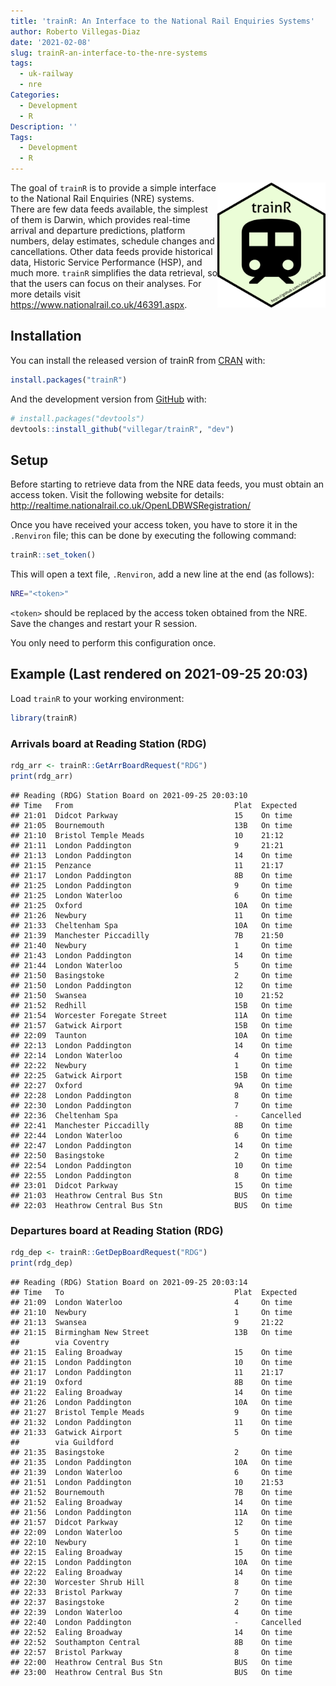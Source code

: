 ```yaml
---
title: 'trainR: An Interface to the National Rail Enquiries Systems'
author: Roberto Villegas-Diaz
date: '2021-02-08'
slug: trainR-an-interface-to-the-nre-systems
tags:
  - uk-railway
  - nre
Categories:
  - Development
  - R
Description: ''
Tags:
  - Development
  - R
---
```


<img src="https://raw.githubusercontent.com/villegar/trainR/main/inst/images/logo.png" alt="logo" align="right" height=200px/>

The goal of `trainR` is to provide a simple interface to the 
National Rail Enquiries (NRE) systems. There are few data feeds 
available, the simplest of them is Darwin, which provides real-time 
arrival and departure predictions, platform numbers, delay estimates, 
schedule changes and cancellations. Other data feeds provide historical 
data, Historic Service Performance (HSP), and much more. `trainR` 
simplifies the data retrieval, so that the users can focus on their 
analyses. For more details visit 
https://www.nationalrail.co.uk/46391.aspx.

## Installation

You can install the released version of trainR from [CRAN](https://CRAN.R-project.org) with:

``` r
install.packages("trainR")
```

And the development version from [GitHub](https://github.com/) with:

``` r
# install.packages("devtools")
devtools::install_github("villegar/trainR", "dev")
```

## Setup
Before starting to retrieve data from the NRE data feeds, you must obtain an access token. 
Visit the following website for details: http://realtime.nationalrail.co.uk/OpenLDBWSRegistration/

Once you have received your access token, you have to store it in the `.Renviron` file; this can be 
done by executing the following command:


```r
trainR::set_token()
```

This will open a text file, `.Renviron`, add a new line at the end (as follows):

```bash
NRE="<token>"
```

`<token>` should be replaced by the access token obtained from the NRE. Save the changes and restart 
your R session.

You only need to perform this configuration once.

## Example (Last rendered on 2021-09-25 20:03)

Load `trainR` to your working environment:

```r
library(trainR)
```

### Arrivals board at Reading Station (RDG)


```r
rdg_arr <- trainR::GetArrBoardRequest("RDG")
print(rdg_arr)
```

```
## Reading (RDG) Station Board on 2021-09-25 20:03:10
## Time   From                                    Plat  Expected
## 21:01  Didcot Parkway                          15    On time
## 21:05  Bournemouth                             13B   On time
## 21:10  Bristol Temple Meads                    10    21:12
## 21:11  London Paddington                       9     21:21
## 21:13  London Paddington                       14    On time
## 21:15  Penzance                                11    21:17
## 21:17  London Paddington                       8B    On time
## 21:25  London Paddington                       9     On time
## 21:25  London Waterloo                         6     On time
## 21:25  Oxford                                  10A   On time
## 21:26  Newbury                                 11    On time
## 21:33  Cheltenham Spa                          10A   On time
## 21:39  Manchester Piccadilly                   7B    21:50
## 21:40  Newbury                                 1     On time
## 21:43  London Paddington                       14    On time
## 21:44  London Waterloo                         5     On time
## 21:50  Basingstoke                             2     On time
## 21:50  London Paddington                       12    On time
## 21:50  Swansea                                 10    21:52
## 21:52  Redhill                                 15B   On time
## 21:54  Worcester Foregate Street               11A   On time
## 21:57  Gatwick Airport                         15B   On time
## 22:09  Taunton                                 10A   On time
## 22:13  London Paddington                       14    On time
## 22:14  London Waterloo                         4     On time
## 22:22  Newbury                                 1     On time
## 22:25  Gatwick Airport                         15B   On time
## 22:27  Oxford                                  9A    On time
## 22:28  London Paddington                       8     On time
## 22:30  London Paddington                       7     On time
## 22:36  Cheltenham Spa                          -     Cancelled
## 22:41  Manchester Piccadilly                   8B    On time
## 22:44  London Waterloo                         6     On time
## 22:47  London Paddington                       14    On time
## 22:50  Basingstoke                             2     On time
## 22:54  London Paddington                       10    On time
## 22:55  London Paddington                       8     On time
## 23:01  Didcot Parkway                          15    On time
## 21:03  Heathrow Central Bus Stn                BUS   On time
## 22:03  Heathrow Central Bus Stn                BUS   On time
```

### Departures board at Reading Station (RDG)


```r
rdg_dep <- trainR::GetDepBoardRequest("RDG")
print(rdg_dep)
```

```
## Reading (RDG) Station Board on 2021-09-25 20:03:14
## Time   To                                      Plat  Expected
## 21:09  London Waterloo                         4     On time
## 21:10  Newbury                                 1     On time
## 21:13  Swansea                                 9     21:22
## 21:15  Birmingham New Street                   13B   On time
##        via Coventry                            
## 21:15  Ealing Broadway                         15    On time
## 21:15  London Paddington                       10    On time
## 21:17  London Paddington                       11    21:17
## 21:19  Oxford                                  8B    On time
## 21:22  Ealing Broadway                         14    On time
## 21:26  London Paddington                       10A   On time
## 21:27  Bristol Temple Meads                    9     On time
## 21:32  London Paddington                       11    On time
## 21:33  Gatwick Airport                         5     On time
##        via Guildford                           
## 21:35  Basingstoke                             2     On time
## 21:35  London Paddington                       10A   On time
## 21:39  London Waterloo                         6     On time
## 21:51  London Paddington                       10    21:53
## 21:52  Bournemouth                             7B    On time
## 21:52  Ealing Broadway                         14    On time
## 21:56  London Paddington                       11A   On time
## 21:57  Didcot Parkway                          12    On time
## 22:09  London Waterloo                         5     On time
## 22:10  Newbury                                 1     On time
## 22:15  Ealing Broadway                         15    On time
## 22:15  London Paddington                       10A   On time
## 22:22  Ealing Broadway                         14    On time
## 22:30  Worcester Shrub Hill                    8     On time
## 22:33  Bristol Parkway                         7     On time
## 22:37  Basingstoke                             2     On time
## 22:39  London Waterloo                         4     On time
## 22:40  London Paddington                       -     Cancelled
## 22:52  Ealing Broadway                         14    On time
## 22:52  Southampton Central                     8B    On time
## 22:57  Bristol Parkway                         8     On time
## 22:00  Heathrow Central Bus Stn                BUS   On time
## 23:00  Heathrow Central Bus Stn                BUS   On time
```
